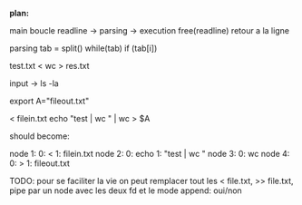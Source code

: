 **plan:**

main
	boucle
		readline -> parsing -> execution
		free(readline)
		retour a la ligne

parsing
	tab = split()
	while(tab)
		if (tab[i])

test.txt < wc > res.txt

input -> ls -la

export A="fileout.txt"

< filein.txt echo "test | wc " | wc > $A

should become:

node 1:
	0: <
	1: filein.txt
node 2:
	0: echo
	1: "test | wc "
node 3:
	0: wc
node 4:
	0: >
	1: fileout.txt

TODO: pour se faciliter la vie on peut remplacer tout les < file.txt, >> file.txt, pipe par un node avec les deux fd et le mode append: oui/non